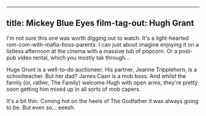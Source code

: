 
---
title: Mickey Blue Eyes
film-tag-out: Hugh Grant
---

I'm not sure this one was worth digging out to watch. It's a light-hearted rom-com-with-mafia-boss-parents. I can just about imagine enjoying it on a listless afternoon at the cinema with a massive tub of popcorn. Or a post-pub video rental, which you mostly tak through...

Huge Grunt is a well-to-do auctioneer. His partner, Jeanne Tripplehorn, is a schoolteacher. But her dad? James Caan is a mob boss. And whilst the family (or, rather, The Family) welcome Hugh with open arms, they're pretty soon getting him mixed up in all sorts of mob capers.

It's a bit thin. Coming hot on the heels of The Godfather it was always going to be. But even so... eeesh.